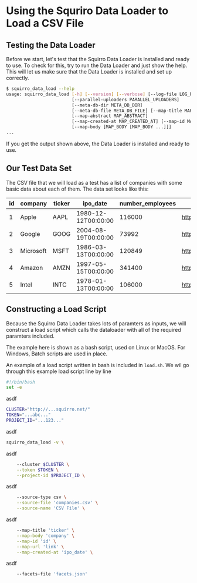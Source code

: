 # Using the Squriro Data Loader to Load a CSV File

## Testing the Data Loader
Before we start, let's test that the Squirro Data Loader is installed and ready to use. To check for this, try to run the Data Loader and just show the help. This will let us make sure that the Data Loader is installed and set up correctly.

```bash
$ squirro_data_load --help
usage: squirro_data_load [-h] [--version] [--verbose] [--log-file LOG_FILE]
                         [--parallel-uploaders PARALLEL_UPLOADERS]
                         [--meta-db-dir META_DB_DIR]
                         [--meta-db-file META_DB_FILE] [--map-title MAP_TITLE]
                         [--map-abstract MAP_ABSTRACT]
                         [--map-created-at MAP_CREATED_AT] [--map-id MAP_ID]
                         [--map-body [MAP_BODY [MAP_BODY ...]]]
...
```
If you get the output shown above, the Data Loader is installed and ready to use.

## Our Test Data Set
The CSV file that we will load as a test has a list of companies with some basic data about each of them. The data set looks like this:

|id|company|ticker|ipo_date|number_employees|link|
|---|---|---|---|---|---|
|1|Apple|AAPL|1980-12-12T00:00:00|116000|https://finance.yahoo.com/quote/AAPL|
|2|Google|GOOG|2004-08-19T00:00:00|73992|https://finance.yahoo.com/quote/GOOG|
|3|Microsoft|MSFT|1986-03-13T00:00:00|120849|https://finance.yahoo.com/quote/MSFT|
|4|Amazon|AMZN|1997-05-15T00:00:00|341400|https://finance.yahoo.com/quote/AMZN|
|5|Intel|INTC|1978-01-13T00:00:00|106000|https://finance.yahoo.com/quote/INTC|

## Constructing a Load Script
Because the Squirro Data Loader takes lots of paramters as inputs, we will construct a load script which calls the dataloader with all of the required paramters included.

The example here is shown as a bash script, used on Linux or MacOS. For Windows, Batch scripts are used in place.

An example of a load script written in bash is included in `load.sh`.
We wil go through this example load script line by line

```bash
#!/bin/bash
set -e
```

asdf

```bash
CLUSTER="http://...squirro.net/"
TOKEN="...abc..."
PROJECT_ID="...123..."
```

asdf

```bash
squirro_data_load -v \
```

asdf

```bash
    --cluster $CLUSTER \
    --token $TOKEN \
    --project-id $PROJECT_ID \
```

asdf

```bash
    --source-type csv \
    --source-file 'companies.csv' \
    --source-name 'CSV File' \
```

asdf

```bash
    --map-title 'ticker' \
    --map-body 'company' \
    --map-id 'id' \
    --map-url 'link' \
    --map-created-at 'ipo_date' \
```

asdf

```bash
    --facets-file 'facets.json'
```
